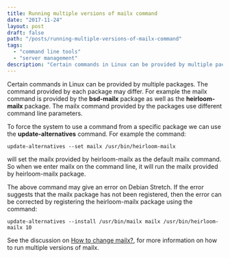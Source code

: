```yaml
---
title: Running multiple versions of mailx command
date: "2017-11-24"
layout: post
draft: false
path: "/posts/running-multiple-versions-of-mailx-command"
tags:
  - "command line tools"
  - "server management"
description: "Certain commands in Linux can be provided by multiple packages. The command provided by each package may differ. For example the mailx command is provided by the bsd-mailx package as well as the heirloom-mailx package. The mailx command provided by the packages use different command line parameters."
---
```


Certain commands in Linux can be provided by multiple packages. The command provided by each package may differ. For example the mailx command is provided by the **bsd-mailx** package as well as the **heirloom-mailx** package. The mailx command provided by the packages use different command line parameters.

To force the system to use a command from a specific package we can use the **update-alternatives** command. For example the command:

```
update-alternatives --set mailx /usr/bin/heirloom-mailx
```

will set the mailx provided by heirloom-mailx as the default mailx command. So when we enter mailx on the command line, it will run the mailx provided by heirloom-mailx package.

The above command may give an error on Debian Stretch. If the error suggests that the mailx package has not been registered, then the error can be corrected by registering the heirloom-mailx package using the command:

```
update-alternatives --install /usr/bin/mailx mailx /usr/bin/heirloom-mailx 10
```

See the discussion on [How to change mailx?](https://serverfault.com/questions/666334/how-to-change-mailx), for more information on how to run multiple versions of mailx.
